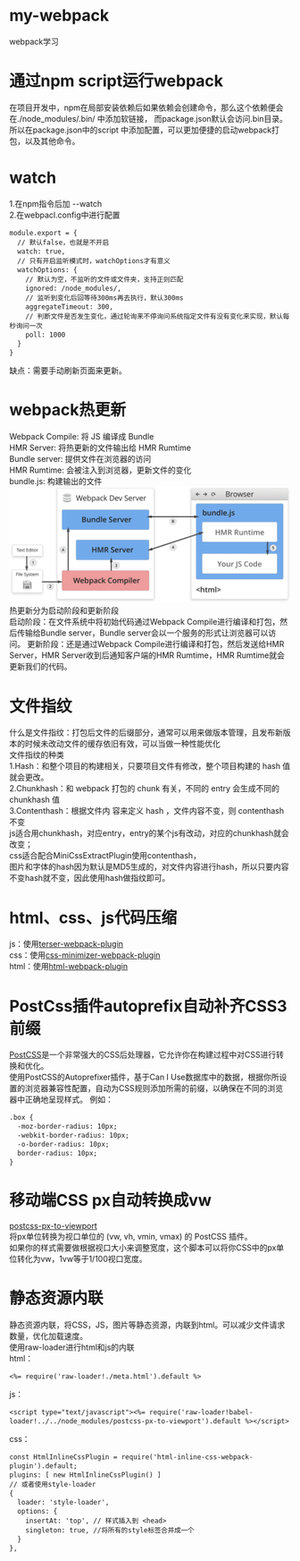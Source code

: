 # my-webpack
webpack学习

# 通过npm script运行webpack
在项目开发中，npm在局部安装依赖后如果依赖会创建命令，那么这个依赖便会在./node_modules/.bin/ 中添加软链接，
而package.json默认会访问.bin目录。
所以在package.json中的script 中添加配置，可以更加便捷的启动webpack打包，以及其他命令。

# watch
1.在npm指令后加 --watch  
2.在webpacl.config中进行配置  
```
module.export = {
  // 默认false，也就是不开启
  watch: true,
  // 只有开启监听模式时，watchOptions才有意义
  watchOptions: {
    // 默认为空，不监听的文件或文件夹，支持正则匹配
    ignored: /node_modules/,
    // 监听到变化后回等待300ms再去执行，默认300ms
    aggregateTimeout: 300,
    // 判断文件是否发生变化，通过轮询来不停询问系统指定文件有没有变化来实现，默认每秒询问一次
    poll: 1000
  }
}
```
缺点：需要手动刷新页面来更新。

# webpack热更新
Webpack Compile: 将 JS 编译成 Bundle  
HMR Server: 将热更新的⽂件输出给 HMR Rumtime  
Bundle server: 提供⽂件在浏览器的访问  
HMR Rumtime: 会被注⼊到浏览器，更新⽂件的变化  
bundle.js: 构建输出的⽂件  
![热更新流程图](imgs/hot_refresh.png)
热更新分为启动阶段和更新阶段  
启动阶段：在文件系统中将初始代码通过Webpack Compile进行编译和打包，然后传输给Bundle server，Bundle server会以一个服务的形式让浏览器可以访问。
更新阶段：还是通过Webpack Compile进行编译和打包，然后发送给HMR Server，HMR Server收到后通知客户端的HMR Rumtime，HMR Rumtime就会更新我们的代码。

# 文件指纹
什么是文件指纹：打包后文件的后缀部分，通常可以用来做版本管理，且发布新版本的时候未改动文件的缓存依旧有效，可以当做一种性能优化  
文件指纹的种类  
1.Hash：和整个项⽬的构建相关，只要项⽬⽂件有修改，整个项⽬构建的 hash 值就会更改。  
2.Chunkhash：和 webpack 打包的 chunk 有关，不同的 entry 会⽣成不同的 chunkhash 值  
3.Contenthash：根据⽂件内 容来定义 hash ，⽂件内容不变，则 contenthash 不变  
js适合用chunkhash，对应entry，entry的某个js有改动，对应的chunkhash就会改变；  
css适合配合MiniCssExtractPlugin使用contenthash，  
图片和字体的hash因为默认是MD5生成的，对文件内容进行hash，所以只要内容不变hash就不变，因此使用hash做指纹即可。

# html、css、js代码压缩
js：使用[terser-webpack-plugin](https://www.webpackjs.com/plugins/terser-webpack-plugin/#root)  
css：使用[css-minimizer-webpack-plugin](https://www.webpackjs.com/plugins/css-minimizer-webpack-plugin/#root)  
html：使用[html-webpack-plugin](https://www.webpackjs.com/plugins/html-webpack-plugin/)  

# PostCss插件autoprefix自动补齐CSS3前缀
[PostCSS](https://www.webpackjs.com/loaders/postcss-loader/)是一个非常强大的CSS后处理器，它允许你在构建过程中对CSS进行转换和优化。  
使用PostCSS的Autoprefixer插件，基于Can I Use数据库中的数据，根据你所设置的浏览器兼容性配置，自动为CSS规则添加所需的前缀，以确保在不同的浏览器中正确地呈现样式。
例如：
```
.box {
  -moz-border-radius: 10px;
  -webkit-border-radius: 10px;
  -o-border-radius: 10px;
  border-radius: 10px;
}
```  

# 移动端CSS px自动转换成vw
[postcss-px-to-viewport](https://github.com/evrone/postcss-px-to-viewport/blob/master/README_CN.md#postcss-px-to-viewport)  
将px单位转换为视口单位的 (vw, vh, vmin, vmax) 的 PostCSS 插件。  
如果你的样式需要做根据视口大小来调整宽度，这个脚本可以将你CSS中的px单位转化为vw，1vw等于1/100视口宽度。  

# 静态资源内联
静态资源内联，将CSS，JS，图片等静态资源，内联到html。可以减少文件请求数量，优化加载速度。  
使用raw-loader进行html和js的内联  
html：  
```
<%= require('raw-loader!./meta.html').default %>
```
js：  
```
<script type="text/javascript"><%= require('raw-loader!babel-loader!../../node_modules/postcss-px-to-viewport').default %></script>
```
css：  
```
const HtmlInlineCssPlugin = require('html-inline-css-webpack-plugin').default;
plugins: [ new HtmlInlineCssPlugin() ]
// 或者使用style-loader
{
  loader: 'style-loader',
  options: {
    insertAt: 'top', // 样式插入到 <head>
    singleton: true, //将所有的style标签合并成一个
  }
},
```